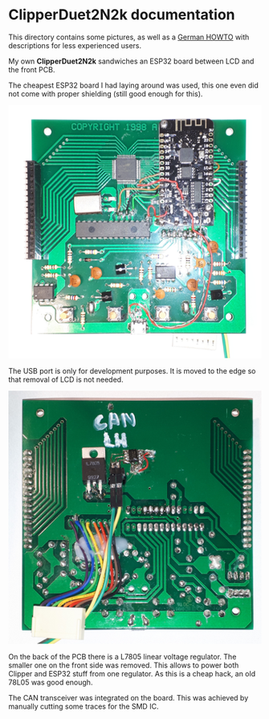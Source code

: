 # __ClipperDuet2N2k__ documentation

This directory contains some pictures, as well as a [German HOWTO](HOWTO_de.md) with descriptions for less experienced users.

My own __ClipperDuet2N2k__ sandwiches an ESP32 board between LCD and the front PCB.

The cheapest ESP32 board I had laying around was used, this one even did not come with proper shielding (still good enough for this).

![modded pcb1 front with ESP32 board](sp_clipperduet2n2k_pcb1_front.jpg)

The USB port is only for development purposes. It is moved to the edge so that removal of LCD is not needed.

![modded pcb1 front with ESP32 board](sp_clipperduet2n2k_pcb1_back.jpg)

On the back of the PCB there is a L7805 linear voltage regulator. The smaller one on the front side was removed. This allows to power both Clipper and ESP32 stuff from one regulator. As this is a cheap hack, an old 78L05 was good enough.

The CAN transceiver was integrated on the board. This was achieved by manually cutting some traces for the SMD IC.

